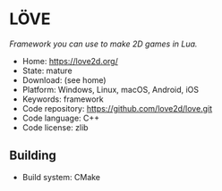 # LÖVE

_Framework you can use to make 2D games in Lua._

- Home: https://love2d.org/
- State: mature
- Download: (see home)
- Platform: Windows, Linux, macOS, Android, iOS
- Keywords: framework
- Code repository: https://github.com/love2d/love.git
- Code language: C++
- Code license: zlib

## Building

- Build system: CMake

